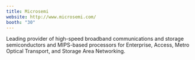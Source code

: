 ```yaml
---
title: Microsemi
website: http://www.microsemi.com/
booth: "30"
---
```


Leading provider of high-speed broadband communications and storage semiconductors and MIPS-based processors for Enterprise, Access, Metro Optical Transport, and Storage Area Networking.
